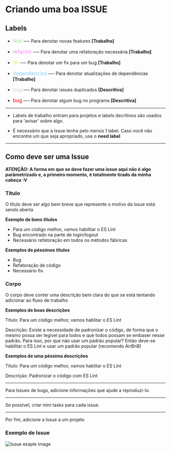 # Criando uma boa ISSUE

## Labels
- <span style="color: lightgreen; font-size: 16px;">feat</span> ── Para denotar novas features **[Trabalho]**

- <span style="color: violet; font-size: 16px;">refactor</span> ── Para denotar uma refatoração necessária **[Trabalho]**

- <span style="color: #deff1c; font-size: 16px;">fix</span> ── Para denotar um fix para um bug **[Trabalho]**

- <span style="color: lightskyblue; font-size: 16px;">dependencies</span> ── Para denotar atualizações de dependências **[Trabalho]**

- <span style="color: lightgrey; font-size: 16px;">bug</span> ── Para denotar issues duplicados **[Descritiva]**

- <span style="color: red; font-size: 16px;">bug</span> ── Para denotar algum bug no programa **[Descritiva]**

---
- Labels de trabalho entram para projetos e labels decritivos são usados para 'avisar' sobre algo.

- É necessário que a Issue tenha pelo menos 1 label. Caso você não encontre um que seja apropriado, use o **need label**

---

## Como deve ser uma Issue

**ATENÇÃO: A forma em que se deve fazer uma issue aqui não é algo parâmetrizado e, a primeiro momento, é totalmente tirado da minha cabeça :V**

### Título
O título deve ser algo bem breve que represente o motivo da issue está sendo aberta

**Exemplo de bons títulos**
- Para um código melhor, vamos habilitar o ES Lint
- Bug encontrado na parte de login/logout
- Necessário refatoração em todos os métodos fábricas

**Exemplos de péssimos títulos**
- Bug
- Refatoração de código
- Necessário fix


### Corpo

O corpo deve conter uma descrição bem clara do que se está tentando adicionar ao fluxo de trabalho

**Exemplos de boas descrições**

Título: Para um código melhor, vamos hablitar o ES Lint

Descrição: Existe a necessidade de padronizar o código, de forma que o mesmo possa ser legível para todos e que todos possam se embaser nesse padrão. Para isso, por que não usar um padrão popular? Então deve-se habilitar o ES Lint e usar um padrão popular (recomendo AirBnB)


**Exemplos de uma péssima descrições**

Título: Para um código melhor, vamos hablitar o ES Lint

Descrição: Padronizar o código com ES Lint

---

Para Issues de bugs, adicione informações que ajude a reproduzi-lo.

---

Se possível, criar mini tasks para cada issue.

---
Por fim, adicione a Issue a um projeto


### Exemplo de Issue
![Issue exaple image](https://github.com/GustavoGomesDias/prag.money/blob/doc/issues/docs/images/issue.png)
